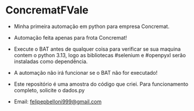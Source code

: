 # ConcrematFVale
- Minha primeira automação em python para empresa Concremat.

- Automação feita apenas para frota Concremat!

- Execute o BAT antes de qualquer coisa para verificar se sua maquina contem o python 3.13, logo as bibliotecas #selenium e #openpyxl serão instaladas como dependência.

- A automação não irá funcionar se o BAT não for executado!

- Este repositório é uma amostra do código que criei. Para funcionamento completo, solicite o dados.py
- Email: <felipepbelloni999@gmail.com> 

 
